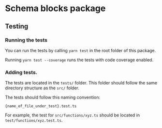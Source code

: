 # Schema blocks package

## Testing

### Running the tests
You can run the tests by calling `yarn test` in the root folder of this package.

Running `yarn test --coverage` runs the tests with code coverage enabled.

### Adding tests.
The tests are located in the `tests/` folder. This folder should follow the same directory structure as the `src/` folder.

The tests should follow this naming convention:
```
{name_of_file_under_test}.test.ts
```

For example, the test for `src/functions/xyz.ts` should be located in `test/functions/xyz.test.ts`.
